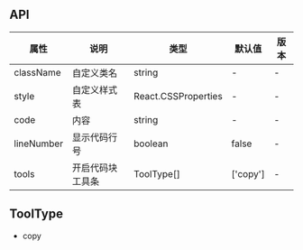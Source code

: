 ## API

| 属性       | 说明             | 类型                | 默认值   | 版本 |
| ---------- | ---------------- | ------------------- | -------- | ---- |
| className  | 自定义类名       | string              | -        | -    |
| style      | 自定义样式表     | React.CSSProperties | -        | -    |
| code       | 内容             | string              | -        | -    |
| lineNumber | 显示代码行号     | boolean             | false    | -    |
| tools      | 开启代码块工具条 | ToolType[]          | ['copy'] | -    |

## ToolType

- copy
